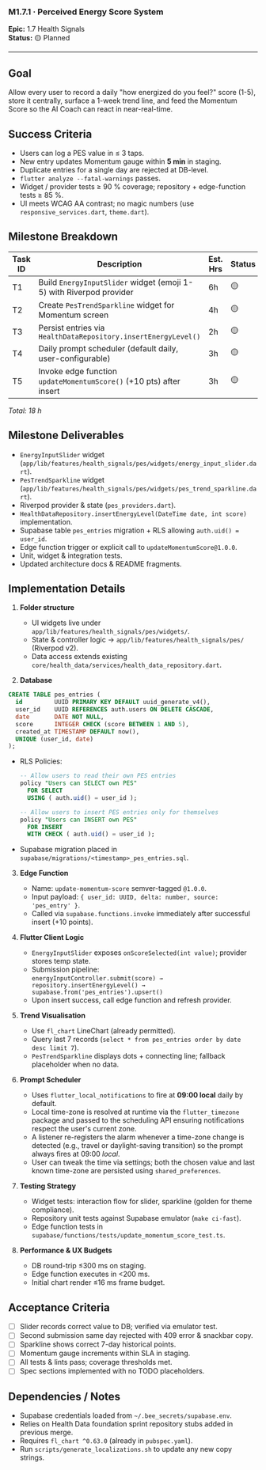 ### M1.7.1 · Perceived Energy Score System

**Epic:** 1.7 Health Signals\
**Status:** 🟡 Planned

---

## Goal

Allow every user to record a daily "how energized do you feel?" score (1-5),
store it centrally, surface a 1-week trend line, and feed the Momentum Score so
the AI Coach can react in near-real-time.

## Success Criteria

- Users can log a PES value in ≤ 3 taps.
- New entry updates Momentum gauge within **5 min** in staging.
- Duplicate entries for a single day are rejected at DB-level.
- `flutter analyze --fatal-warnings` passes.
- Widget / provider tests ≥ 90 % coverage; repository + edge-function tests ≥ 85
  %.
- UI meets WCAG AA contrast; no magic numbers (use `responsive_services.dart`,
  `theme.dart`).

## Milestone Breakdown

| Task ID | Description                                                         | Est. Hrs | Status |
| ------- | ------------------------------------------------------------------- | -------- | ------ |
| T1      | Build `EnergyInputSlider` widget (emoji 1-5) with Riverpod provider | 6h       | 🟡     |
| T2      | Create `PesTrendSparkline` widget for Momentum screen               | 4h       | 🟡     |
| T3      | Persist entries via `HealthDataRepository.insertEnergyLevel()`      | 2h       | 🟡     |
| T4      | Daily prompt scheduler (default daily, user-configurable)           | 3h       | 🟡     |
| T5      | Invoke edge function `updateMomentumScore()` (+10 pts) after insert | 3h       | 🟡     |

_Total: 18 h_

## Milestone Deliverables

- `EnergyInputSlider` widget
  (`app/lib/features/health_signals/pes/widgets/energy_input_slider.dart`).
- `PesTrendSparkline` widget
  (`app/lib/features/health_signals/pes/widgets/pes_trend_sparkline.dart`).
- Riverpod provider & state (`pes_providers.dart`).
- `HealthDataRepository.insertEnergyLevel(DateTime date, int score)`
  implementation.
- Supabase table `pes_entries` migration + RLS allowing `auth.uid() = user_id`.
- Edge function trigger or explicit call to `updateMomentumScore@1.0.0`.
- Unit, widget & integration tests.
- Updated architecture docs & README fragments.

## Implementation Details

1. **Folder structure**
   - UI widgets live under `app/lib/features/health_signals/pes/widgets/`.
   - State & controller logic → `app/lib/features/health_signals/pes/` (Riverpod
     v2).
   - Data access extends existing
     `core/health_data/services/health_data_repository.dart`.

2. **Database**

```sql
CREATE TABLE pes_entries (
  id         UUID PRIMARY KEY DEFAULT uuid_generate_v4(),
  user_id    UUID REFERENCES auth.users ON DELETE CASCADE,
  date       DATE NOT NULL,
  score      INTEGER CHECK (score BETWEEN 1 AND 5),
  created_at TIMESTAMP DEFAULT now(),
  UNIQUE (user_id, date)
);
```

- RLS Policies:

  ```sql
  -- Allow users to read their own PES entries
  policy "Users can SELECT own PES"
    FOR SELECT
    USING ( auth.uid() = user_id );

  -- Allow users to insert PES entries only for themselves
  policy "Users can INSERT own PES"
    FOR INSERT
    WITH CHECK ( auth.uid() = user_id );
  ```
- Supabase migration placed in
  `supabase/migrations/<timestamp>_pes_entries.sql`.

3. **Edge Function**
   - Name: `update-momentum-score` semver-tagged `@1.0.0`.
   - Input payload: `{ user_id: UUID, delta: number, source: 'pes_entry' }`.
   - Called via `supabase.functions.invoke` immediately after successful insert
     (+10 points).

4. **Flutter Client Logic**
   - `EnergyInputSlider` exposes `onScoreSelected(int value)`; provider stores
     temp state.
   - Submission pipeline:\
     `energyInputController.submit(score) → repository.insertEnergyLevel() → supabase.from('pes_entries').upsert()`
   - Upon insert success, call edge function and refresh provider.

5. **Trend Visualisation**
   - Use `fl_chart` LineChart (already permitted).
   - Query last 7 records
     (`select * from pes_entries order by date desc limit 7`).
   - `PesTrendSparkline` displays dots + connecting line; fallback placeholder
     when no data.

6. **Prompt Scheduler**
   - Uses `flutter_local_notifications` to fire at **09:00 local** daily by
     default.
   - Local time-zone is resolved at runtime via the `flutter_timezone` package
     and passed to the scheduling API ensuring notifications respect the user's
     current zone.
   - A listener re-registers the alarm whenever a time-zone change is detected
     (e.g., travel or daylight-saving transition) so the prompt always fires at
     09:00 _local_.
   - User can tweak the time via settings; both the chosen value and last known
     time-zone are persisted using `shared_preferences`.

7. **Testing Strategy**
   - Widget tests: interaction flow for slider, sparkline (golden for theme
     compliance).
   - Repository unit tests against Supabase emulator (`make ci-fast`).
   - Edge function tests in
     `supabase/functions/tests/update_momentum_score_test.ts`.

8. **Performance & UX Budgets**
   - DB round-trip ≤300 ms on staging.
   - Edge function executes in <200 ms.
   - Initial chart render ≤16 ms frame budget.

## Acceptance Criteria

- [ ] Slider records correct value to DB; verified via emulator test.
- [ ] Second submission same day rejected with 409 error & snackbar copy.
- [ ] Sparkline shows correct 7-day historical points.
- [ ] Momentum gauge increments within SLA in staging.
- [ ] All tests & lints pass; coverage thresholds met.
- [ ] Spec sections implemented with no TODO placeholders.

## Dependencies / Notes

- Supabase credentials loaded from `~/.bee_secrets/supabase.env`.
- Relies on Health Data foundation sprint repository stubs added in previous
  merge.
- Requires `fl_chart ^0.63.0` (already in `pubspec.yaml`).
- Run `scripts/generate_localizations.sh` to update any new copy strings.
